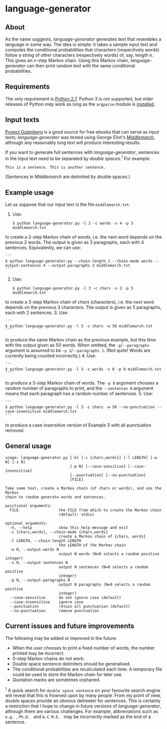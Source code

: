 # language-generator

## About
As the name suggests, *language-generator* generates text that resembles a 
language in some way. The idea is simple: it takes a sample input text and 
computes the conditional probabilities that characters (respectively words) 
follow a string of other characters (respectively words) of, say, length n. 
This gives an n-step Markov chain. Using this Markov chain, 
*language-generator* can then print random text with the same conditional 
probabilities.

## Requirements
The only requirement is [Python 2.7](https://www.python.org/downloads/). Python 
3 is not supported, but older releases of Python *may* work as long as the 
`argparse` module is [installed](https://pypi.python.org/pypi/argparse/).

## Input texts
[Project Gutenberg](https://www.gutenberg.org/) is a good source for free 
ebooks that can serve as input texts; *language-generator* was tested using 
George Eliot's [*Middlemarch*](https://www.gutenberg.org/ebooks/145), although 
any reasonably long text will produce interesting results.

If you want to generate full sentences with *language-generator*, sentences in 
the input text need to be separated by *double spaces*.<sup>1</sup> For 
example:
```
This is a sentence. This is another sentence.
```
(Sentences in *Middlemarch* are delimited by double spaces.)

## Example usage
Let us suppose that our input text is the file `middlemarch.txt`.

1. Use:

    ```
    $ python language-generator.py -l 2 -c words -s 4 -p 3 middlemarch.txt
    ```
to create a 2-step Markov chain of *words*, i.e. the next word depends on the 
previous 2 words. The output is given as 3 paragraphs, each with 4 sentences.
Equivalently, we can use:

    ```
    $ python language-generator.py --chain-length 2 --chain-mode words --output-sentences 4 --output-paragraphs 3 middlemarch.txt
    ```

2. Use:

    ```
    $ python language-generator.py -l 3 -c chars -s 2 -p 5 middlemarch.txt
    ```
to create a 3-step Markov chain of *chars* (characters), i.e. the next word 
depends on the previous 3 characters. The output is given as 5 paragraphs, 
each with 2 sentences.
3. Use:

    ```
    $ python language-generator.py -l 3 -c chars -w 50 middlemarch.txt
    ```
to produce the same Markov chain as the previous example, but this time with 
the output given as 50 words. When omitted, the `-p`/`--paragraphs` argument 
is assumed to be `-p 1`/`--paragraphs 1`. (Not quite! Words are currently 
being counted incorrectly.)
4. Use:

    ```
    $ python language-generator.py -l 3 -c words -s 0 -p 0 middlemarch.txt
    ```
to produce a 3-step Markov chain of words. The `-p 0` argument chooses a 
random number of paragraphs to print, and the `--sentences 0` argument means 
that each paragraph has a random number of sentences.
5. Use:

    ```
    $ python language-generator.py -l 3 -c chars -w 50 --no-punctuation --case-insensitive middlemarch.txt
    ```
to produce a case insensitive version of Example 3 with all punctuation 
removed.

## General usage
```
usage: language-generator.py [-h] [-c {chars,words}] [-l LENGTH] [-w N] [-s N]
                             [-p N] [--case-sensitive] [--case-insensitive]
                             [--punctuation] [--no-punctuation]
                             [FILE]

Take some text, create a Markov chain (of chars or words), and use the Markov
chain to random generate words and sentences.

positional arguments:
  FILE                  the FILE from which to create the Markov chain
                        (default: stdin)

optional arguments:
  -h, --help            show this help message and exit
  -c {chars,words}, --chain-mode {chars,words}
                        create a Markov chain of {chars, words}
  -l LENGTH, --chain-length LENGTH
                        the LENGTH of the Markov chain
  -w N, --output-words N
                        output N words (N=0 selects a random positive integer)
  -s N, --output-sentences N
                        output N sentences (N=0 selects a random positive
                        integer)
  -p N, --output-paragraphs N
                        output N paragraphs (N=0 selects a random positive
                        integer)
  --case-sensitive      do not ignore case (default)
  --case-insensitive    ignore case
  --punctuation         retain all punctuation (default)
  --no-punctuation      remove punctuation
```

## Current issues and future improvements
The following may be added or improved in the future:
* When the user chooses to print a fixed number of words, the number printed 
may be incorrect.
* 0-step Markov chains do not work.
* Double space sentence delimiters should be generalised.
* The conditional probabilities are recalculated each time. A temporary file 
could be used to store the Markov chain for later use.
* Quotation marks are sometimes orphaned.

<sup>1</sup> A quick search for `double space sentence` on your favourite 
search engine will reveal that this is frowned upon by many people. From my 
point of view, double spaces provide an obvious delimeter for sentences. This 
is certainly a restriction that I hope to change in future versions of 
*language-generator*, although there are various challenges. For example, 
abbreviations such as `e.g. `, `Ph.D. ` and `A.C.M.E. ` may be incorrectly 
marked as the end of a sentence.

